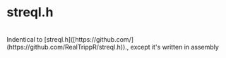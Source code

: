 # streql.h
<BR>
Indentical to [streql.h]([https://github.com/](https://github.com/RealTrippR/streql.h))., except it's written in assembly
